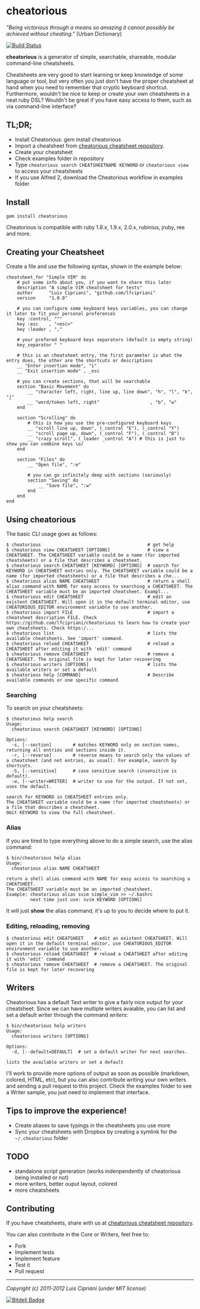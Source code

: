# cheatorious

_"Being victorious through a means so amazing it cannot possibly be achieved without cheating."_
(Urban Dictionary)

[![Build Status](https://secure.travis-ci.org/lfcipriani/cheatorious.png)](http://travis-ci.org/lfcipriani/cheatorious)

**cheatorious** is a generator of simple, searchable, shareable, modular command-line cheatsheets.

Cheatsheets are very good to start learning or keep knowledge of some language or tool, but very often you just don't have the proper cheatsheet at hand when you need to remember that cryptic keyboard shortcut. Furthermore, wouldn't be nice to keep or create your own cheatsheets in a neat ruby DSL? Wouldn't be great if you have easy access to them, such as via command-line interface?

## TL;DR; ##

* Install Cheatorious: gem install cheatorious
* Import a cheatsheet from [cheatorious cheatsheet repository](https://github.com/lfcipriani/cheatorious-cheatsheets).
* Create your cheatsheet
* Check examples folder in repository
* Type `cheatorious search CHEATSHEETNAME KEYWORD` or `cheatorious view` to access your cheatsheets
* If you use Alfred 2, download the Cheatorious workflow in examples folder

## Install ##

    gem install cheatorious

Cheatorious is compatible with ruby 1.8.x, 1.9.x, 2.0.x, rubinius, jruby, ree and more.

## Creating your Cheatsheet ##

Create a file and use the following syntax, shown in the example below:

    cheatsheet_for "Simple VIM" do
        # put some info about you, if you want to share this later
        description "A simple VIM cheatsheet for tests"
        author      "Luis Cipriani", "github.com/lfcipriani"
        version     "1.0.0"

        # you can configure some keyboard keys variables, you can change it later to fit your personal preferences
        key :control, "^"
        key :esc    , "<esc>"
        key :leader , ","

        # your prefered keyboard keys separators (default is empty string)
        key_separator " "

        # this is an cheatsheet entry, the first parameter is what the entry does, the other are the shortcuts or descriptions
        __ "Enter insertion mode", "i"
        __ "Exit insertion mode" , _esc

        # you can create sections, that will be searchable
        section "Basic Movement" do
            __ "character left, right, line up, line down", "h", "l", "k", "j"
            __ "word/token left, right"                   , "b", "w"
        end

        section "Scrolling" do
            # this is how you use the pre-configured keyboard keys
            __ "scroll line up, down", (_control "E"), (_control "Y")
            __ "scroll page up, down", (_control "F"), (_control "B")
            __ "crazy scroll", (_leader _control "A") # this is just to show you can combine keys \o/
        end

        section "Files" do
            __ "Open file", ":e"

            # you can go infinitely deep with sections (seriously)
            section "Saving" do
                __ "Save file", ":w"
            end
        end
    end

## Using cheatorious ##

The basic CLI usage goes as follows:

    $ cheatorious                                        # get help
    $ cheatorious view CHEATSHEET [OPTIONS]              # view a CHEATSHEET. The CHEATSHEET variable could be a name (for imported cheatsheets) or a file that describes a cheatsheet.
    $ cheatorious search CHEATSHEET [KEYWORD] [OPTIONS]  # search for KEYWORD in CHEATSHEET entries only. The CHEATSHEET variable could be a name (for imported cheatsheets) or a file that describes a che...
    $ cheatorious alias NAME CHEATSHEET                  # return a shell alias command with NAME for easy access to searching a CHEATSHEET. The CHEATSHEET variable must be an imported cheatsheet. Exampl...
    $ cheatorious edit CHEATSHEET                        # edit an existent CHEATSHEET. Will open it in the default terminal editor, use CHEATORIOUS_EDITOR environment variable to use another.
    $ cheatorious import FILE                            # import a cheatsheet description FILE. Check https://github.com/lfcipriani/cheatorious to learn how to create your own cheatsheets. Check https:/...
    $ cheatorious list                                   # lists the available cheatsheets. See 'import' command.
    $ cheatorious reload CHEATSHEET                      # reload a CHEATSHEET after editing it with 'edit' command
    $ cheatorious remove CHEATSHEET                      # remove a CHEATSHEET. The original file is kept for later recovering
    $ cheatorious writers [OPTIONS]                      # lists the available writers or set a default
    $ cheatorious help [COMMAND]                         # Describe available commands or one specific command

### Searching ###

To search on your cheatsheets:

    $ cheatorious help search
    Usage:
      cheatorious search CHEATSHEET [KEYWORD] [OPTIONS]

    Options:
      -s, [--section]        # matches KEYWORD only on section names, returning all entries and sections inside it.
      -r, [--reverse]        # reverse means to search only the values of a cheatsheet (and not entries, as usual). For example, search by shortcuts.
      -S, [--sensitive]      # case sensitive search (insensitive is default).
      -w, [--writer=WRITER]  # writer to use for the output. If not set, uses the default.

    search for KEYWORD in CHEATSHEET entries only.
    The CHEATSHEET variable could be a name (for imported cheatsheets) or a file that describes a cheatsheet.
    Omit KEYWORD to view the full cheatsheet.

### Alias ###

If you are tired to type everything above to do a simple search, use the alias command:

    $ bin/cheatorious help alias
    Usage:
      cheatorious alias NAME CHEATSHEET

    return a shell alias command with NAME for easy access to searching a CHEATSHEET.
    The CHEATSHEET variable must be an imported cheatsheet.
    Example: cheatorious alias svim simple_vim >> ~/.bashrc
             next time just use: svim KEYWORD [OPTIONS]

It will just **show** the alias command, it's up to you to decide where to put it.

### Editing, reloading, removing ###

    $ cheatorious edit CHEATSHEET    # edit an existent CHEATSHEET. Will open it in the default terminal editor, use CHEATORIOUS_EDITOR environment variable to use another.
    $ cheatorious reload CHEATSHEET  # reload a CHEATSHEET after editing it with 'edit' command
    $ cheatorious remove CHEATSHEET  # remove a CHEATSHEET. The original file is kept for later recovering

## Writers ##

Cheatorious has a default Text writer to give a fairly nice output for your cheatsheet. Since we can have multiple writers avaiable, you can list and set a default writer through the command *writers*:

    $ bin/cheatorious help writers
    Usage:
      cheatorious writers [OPTIONS]

    Options:
      -d, [--default=DEFAULT]  # set a default writer for next searches.

    lists the available writers or set a default

I'll work to provide more options of output as soon as possible (markdown, colored, HTML, etc), but you can also contribute writing your own writers and sending a pull request to this project. Check the examples folder to see a Writer sample, you just need to implement that interface.

## Tips to improve the experience! ##

* Create aliases to save typings in the cheatsheets you use more
* Sync your cheatsheets with Dropbox by creating a symlink for the `~/.cheatorious` folder

## TODO ##

* standalone script generation (works indenpendently of cheatorious being installed or not)
* more writers, better ouput layout, colored
* more cheatsheets

## Contributing ##

If you have cheatsheets, share with us at [cheatorious cheatsheet repository](https://github.com/lfcipriani/cheatorious-cheatsheets).

You can also contribute in the Core or Writers, feel free to:

* Fork
* Implement tests
* Implement feature
* Test it
* Pull request

----
_Copyright (c) 2011-2012 Luis Cipriani (under MIT license)_


[![Bitdeli Badge](https://d2weczhvl823v0.cloudfront.net/lfcipriani/cheatorious/trend.png)](https://bitdeli.com/free "Bitdeli Badge")

